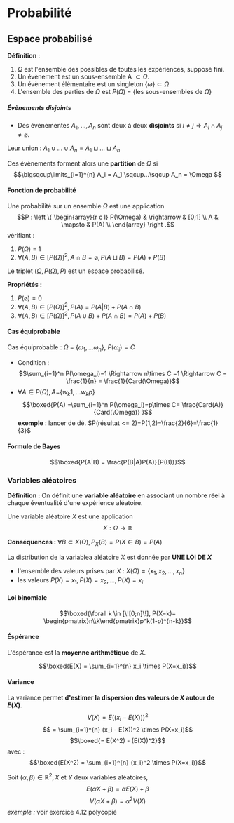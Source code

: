 # Probabilité
## Espace probabilisé

**Définition** : 
1) $\Omega$ est l'ensemble des possibles de toutes les expériences, supposé fini.
2) Un évènement est un sous-ensemble A $\subset \Omega$.
3) Un évènement élémentaire est un singleton {$\omega$}$\subset \Omega$
4) L'ensemble des parties de $\Omega$ est $P(\Omega)$ = {les sous-ensembles de $\Omega$} 

##### Évènements disjoints

- Des évènementes $A_1, ..., A_n$ sont deux à deux **disjoints** si $i\ne j \Rightarrow A_i \cap A_j \ne \varnothing$.

Leur union : $A_1 \cup ... \cup A_n = A_1 \sqcup... \sqcup A_n$

Ces évènements forment alors une **partition** de $\Omega$ si  $$\bigsqcup\limits_{i=1}^{n} A_i = A_1 \sqcup...\sqcup A_n = \Omega $$
#### Fonction de probabilité
Une probabilité sur un ensemble $\Omega$ est une application
$$P :  \left \{
   \begin{array}{r c l}
      P(\Omega) & \rightarrow & [0;1] \\
      A   & \mapsto & P(A) \\
   \end{array}
   \right .$$
   vérifiant :
   1) $P(\Omega)$ = 1
   2) $\forall(A,B) \in [P(\Omega)]^2, A\cap B = \varnothing, P(A\sqcup B)=P(A)+P(B)$

Le triplet ($\Omega, P(\Omega), P$) est un espace probabilisé.

**Propriétés :** 
1) $P(\varnothing) = 0$
2) $\forall(A,B) \in [P(\Omega)]^2, P(A) = P(A|B) + P(A\cap B)$
3)  $\forall(A,B) \in [P(\Omega)]^2, P(A \cup B) + P(A\cap B) = P(A) + P(B)$

#### Cas équiprobable
Cas équiprobable : $\Omega$ = {$\omega_1,...\omega_n$}, $P(\omega_i)=C$
- Condition : $$\sum_{i=1}^n P(\omega_i)=1 \Rightarrow n\times C =1 \Rightarrow C = \frac{1}{n} = \frac{1}{Card(\Omega)}$$
- $\forall A\in P(\Omega), A =${$w_k1,...w_kp$} $$\boxed{P(A) =\sum_{i=1}^n P(\omega_i)=p\times C= \frac{Card(A)}{Card(\Omega)} }$$
**exemple** : lancer de dé. $P(résultat <= 2)=P(1,2)=\frac{2}{6}=\frac{1}{3}$ 

#### Formule de Bayes
$$\boxed{P(A|B) = \frac{P(B|A)P(A)}{P(B)}}$$



### Variables aléatoires

**Définition :** On définit une **variable aléatoire** en associant un nombre réel à chaque éventualité d'une expérience aléatoire.

Une variable aléatoire $X$ est une application $$X:\Omega \rightarrow \mathbb{R}$$

**Conséquences :** $\forall B \subset X(\Omega), P_X(B) = P(X\in B) = P(A)$



La distribution de la variablea aléatoire $X$ est donnée par **UNE LOI DE $X$** 

- l'ensemble des valeurs prises par $X$ : $X(\Omega)=\{x_1, x_2, ..., x_n \}$
- les valeurs $P(X)=x_1, P(X)=x_2,..., P(X)=x_i$

#### Loi binomiale 
$$\boxed{\forall k \in [\![0;n]\!], P(X=k)= \begin{pmatrix}n\\k\end{pmatrix}p^k(1-p)^{n-k}}$$

#### Éspérance
L'éspérance est la **moyenne arithmétique** de $X$.

$$\boxed{E(X) = \sum_{i=1}^{n} x_i \times P(X=x_i)}$$
#### Variance 
La variance permet **d'estimer la dispersion des valeurs de $X$ autour de $E(X)$**.
$$V(X) = E((x_i - E(X)))^2$$
$$      = \sum_{i=1}^{n} (x_i - E(X))^2 \times P(X=x_i)$$
$$\boxed{= E(X^2) - (E(X))^2}$$
avec : $$\boxed{E(X^2) = \sum_{i=1}^{n} {x_i}^2 \times P(X=x_i)}$$

Soit $(\alpha, \beta)\in \mathbb{R}^2, X$ et $Y$ deux variables aléatoires,
$$E(\alpha X + \beta) = \alpha E(X) + \beta$$
$$V(\alpha X + \beta) = \alpha^2V(X)$$
*exemple :* voir exercice 4.12 polycopié